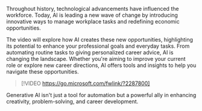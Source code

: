 Throughout history, technological advancements have influenced the workforce. Today, AI is leading a new wave of change by introducing innovative ways to manage workplace tasks and redefining economic opportunities.

The video will explore how AI creates these new opportunities, highlighting its potential to enhance your professional goals and everyday tasks. From automating routine tasks to giving personalized career advice, AI is changing the landscape. Whether you're aiming to improve your current role or explore new career directions, AI offers tools and insights to help you navigate these opportunities.

> [!VIDEO https://go.microsoft.com/fwlink/?2287800]

Generative AI isn't just a tool for automation but a powerful ally in enhancing creativity, problem-solving, and career development.
